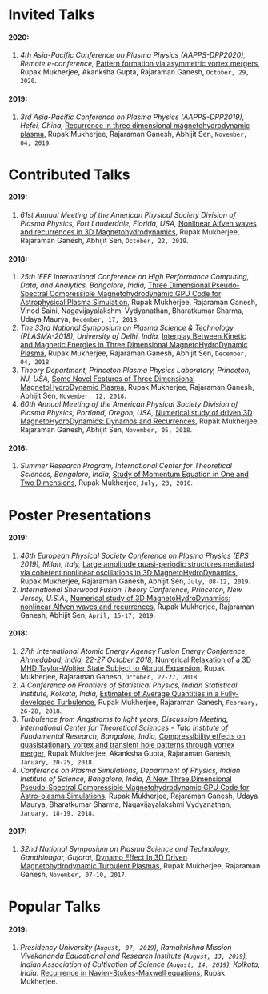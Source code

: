 # Invited Talks

#### 2020:
1. _4th Asia-Pacific Conference on Plasma Physics (AAPPS-DPP2020), Remote e-conference,_ [Pattern formation via asymmetric vortex mergers](https://drive.google.com/file/d/19AxPmq8GtiQYp9g08Q06UO4Ozs3Mk2Nf/view), Rupak Mukherjee, Akanksha Gupta, Rajaraman Ganesh, `October, 29, 2020`.

#### 2019:
1. _3rd Asia-Pacific Conference on Plasma Physics (AAPPS-DPP2019), Hefei, China,_ [Recurrence in three dimensional magnetohydrodynamic plasma](https://drive.google.com/file/d/1CenyLFDsN7a8J--vnbt2zRmbb2WVsbeD/view), Rupak Mukherjee, Rajaraman Ganesh, Abhijit Sen, `November, 04, 2019`.

# Contributed Talks

#### 2019:
1. _61st Annual Meeting of the American Physical Society Division of Plasma Physics, Fort Lauderdale, Florida, USA,_ [Nonlinear Alfven waves and recurrences in 3D Magnetohydrodynamics](https://drive.google.com/file/d/1QbFfkj9iDSDituX51VlL5zISQAYNyV6a/view), Rupak Mukherjee, Rajaraman Ganesh, Abhijit Sen, `October, 22, 2019`.

#### 2018:
1. _25th IEEE International Conference on High Performance Computing, Data, and Analytics, Bangalore, India,_ [Three Dimensional Pseudo-Spectral Compressible Magnetohydrodynamic GPU Code for Astrophysical Plasma Simulation](https://drive.google.com/file/d/1msbYTV4khAVKDpDB6VxLj2SjFsLsXcdC/view), Rupak Mukherjee, Rajaraman Ganesh, Vinod Saini, Nagavijayalakshmi Vydyanathan, Bharatkumar Sharma, Udaya Maurya, `December, 17, 2018`.
2. _The 33rd National Symposium on Plasma Science & Technology (PLASMA-2018), University of Delhi, India,_ [Interplay Between Kinetic and Magnetic Energies in Three Dimensional MagnetoHydroDynamic Plasma](https://drive.google.com/file/d/1whr7hvboTh4zPftuT5LY-F-YkU-JQ7n2/view), Rupak Mukherjee, Rajaraman Ganesh, Abhijit Sen, `December, 04, 2018`.
3. _Theory Department, Princeton Plasma Physics Laboratory, Princeton, NJ, USA,_ [Some Novel Features of Three Dimensional MagnetoHydroDynamic Plasma](https://drive.google.com/file/d/1b1L2vr8KMXRgDztZ9__sd-6N1_9Zt2T8/view), Rupak Mukherjee, Rajaraman Ganesh, Abhijit Sen, `November, 12, 2018`.
4. _60th Annual Meeting of the American Physical Society Division of Plasma Physics, Portland, Oregon, USA,_ [Numerical study of driven 3D MagnetoHydroDynamics: Dynamos and Recurrences](https://drive.google.com/file/d/160fD7fAhm6lp1UnED_L96GHn-f6_-vvC/view), Rupak Mukherjee, Rajaraman Ganesh, Abhijit Sen, `November, 05, 2018`.

#### 2016:
1. _Summer Research Program, International Center for Theoretical Sciences, Bangalore, India,_ [Study of Momentum Equation in One and Two Dimensions](https://drive.google.com/file/d/0B6yz4fhLgGUeNldIejZzaENoVzA/view), Rupak Mukherjee, `July, 23, 2016`.

# Poster Presentations

#### 2019:
1. _46th European Physical Society Conference on Plasma Physics (EPS 2019), Milan, Italy,_ [Large amplitude quasi-periodic structures mediated via coherent nonlinear oscillations in 3D MagnetoHydroDynamics](https://drive.google.com/file/d/1LYOGZ2o4uYp9ywpuqW59xvH1xnqa0QIt/view), Rupak Mukherjee, Rajaraman Ganesh, Abhijit Sen, `July, 08-12, 2019`.
2. _International Sherwood Fusion Theory Conference, Princeton, New Jersey, U.S.A.,_ [Numerical study of 3D MagnetoHydroDynamics: nonlinear Alfven waves and recurrences](https://drive.google.com/file/d/1hm4Oz8qV8Kthy2SyjajkQgP3mOB6PP4E/view), Rupak Mukherjee, Rajaraman Ganesh, Abhijit Sen, `April, 15-17, 2019`.

#### 2018:
1. _27th International Atomic Energy Agency Fusion Energy Conference, Ahmedabad, India, 22-27 October 2018,_ [Numerical Relaxation of a 3D MHD Taylor-Woltjer State Subject to Abrupt Expansion](https://drive.google.com/file/d/1vAkTKrK3OfumMoU9hbAkDp6rvZQjWSDl/view), Rupak Mukherjee, Rajaraman Ganesh, `October, 22-27, 2018`.
2. _A Conference on Frontiers of Statistical Physics, Indian Statistical Institute, Kolkata, India,_ [Estimates of Average Quantities in a Fully-developed Turbulence](https://drive.google.com/file/d/1QfUqBXpzEIwSEPLDLi6WZ0PQJTJzQptU/view), Rupak Mukherjee, Rajaraman Ganesh, `February, 26-28, 2018`.
3. _Turbulence from Angstroms to light years, Discussion Meeting, International Center for Theoretical Sciences - Tata Institute of Fundamental Research, Bangalore, India,_ [Compressibility effects on quasistationary vortex and transient hole patterns through vortex merger](https://drive.google.com/file/d/1wVvSYCsop8Z3GZNfN3K3g9OkyNN_MdPl/view), Rupak Mukherjee, Akanksha Gupta, Rajaraman Ganesh, `January, 20-25, 2018`.
4. _Conference on Plasma Simulations, Department of Physics, Indian Institute of Science, Bangalore, India,_ [A New Three Dimensional Pseudo-Spectral Compressible Magnetohydrodynamic GPU Code for Astro-plasma Simulations](https://drive.google.com/file/d/1XNUbUp9pmFKBLhulvIzGK8X7Oausk2NB/view), Rupak Mukherjee, Rajaraman Ganesh, Udaya Maurya, Bharatkumar Sharma, Nagavijayalakshmi Vydyanathan, `January, 18-19, 2018`.

#### 2017:
1. _32nd National Symposium on Plasma Science and Technology, Gandhinagar, Gujarat,_ [Dynamo Effect In 3D Driven Magnetohydrodynamic Turbulent Plasmas](https://drive.google.com/file/d/1_BVy9d567avbxNAVNkavOxrVLElD-5l0/view), Rupak Mukherjee, Rajaraman Ganesh, `November, 07-10, 2017`.

# Popular Talks

#### 2019:
1. _Presidency University (`August, 07, 2019`), Ramakrishna Mission Vivekananda Educational and Research Institute (`August, 13, 2019`), Indian Association of Cultivation of Science (`August, 14, 2019`), Kolkata, India._ [Recurrence in Navier-Stokes-Maxwell equations](https://drive.google.com/file/d/1709aRblSW367QRYGBkXGyzvUTL9tnDl4/view), Rupak Mukherjee.

